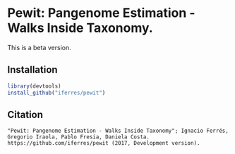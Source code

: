 # Pewit: Pangenome Estimation - Walks Inside Taxonomy.
This is a beta version.

## Installation
```r
library(devtools)
install_github("iferres/pewit")
```

## Citation
	"Pewit: Pangenome Estimation - Walks Inside Taxonomy"; Ignacio Ferrés, 
	Gregorio Iraola, Pablo Fresia, Daniela Costa. 
	https://github.com/iferres/pewit (2017,	Development version).
